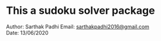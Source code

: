 # This a sudoku solver package

Author: Sarthak Padhi
Email: sarthakpadhi2016@gmail.com   
Date:   13/06/2020

